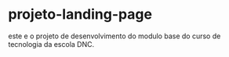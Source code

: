 # projeto-landing-page
este e o projeto de desenvolvimento do modulo base do curso de tecnologia da escola DNC.
